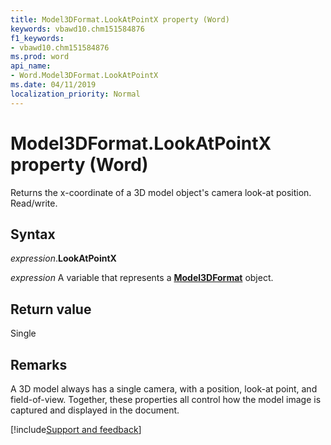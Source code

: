 ```yaml
---
title: Model3DFormat.LookAtPointX property (Word)
keywords: vbawd10.chm151584876
f1_keywords:
- vbawd10.chm151584876
ms.prod: word
api_name:
- Word.Model3DFormat.LookAtPointX
ms.date: 04/11/2019
localization_priority: Normal
---
```



# Model3DFormat.LookAtPointX property (Word)

Returns the x-coordinate of a 3D model object's camera look-at position. Read/write.

## Syntax

_expression_.**LookAtPointX**

_expression_ A variable that represents a **[Model3DFormat](Word.Model3DFormat.md)** object.


## Return value

Single

## Remarks

A 3D model always has a single camera, with a position, look-at point, and field-of-view. Together, these properties all control how the model image is captured and displayed in the document.




[!include[Support and feedback](~/includes/feedback-boilerplate.md)]